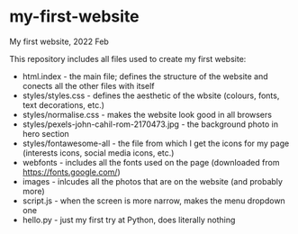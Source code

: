 # my-first-website
My first website, 2022 Feb

This repository includes all files used to create my first website:
- html.index - the main file; defines the structure of the website and conects all the other files with itself
- styles/styles.css - defines the aesthetic of the wbsite (colours, fonts, text decorations, etc.)
- styles/normalise.css - makes the website look good in all browsers
- styles/pexels-john-cahil-rom-2170473.jpg - the background photo in hero section
- styles/fontawesome-all - the file from which I get the icons for my page (interests icons, social media icons, etc.)
- webfonts - includes all the fonts used on the page (downloaded from https://fonts.google.com/)
- images - inlcudes all the photos that are on the website (and probably more)
- script.js - when the screen is more narrow, makes the menu dropdown one
- hello.py - just my first try at Python, does literally nothing
